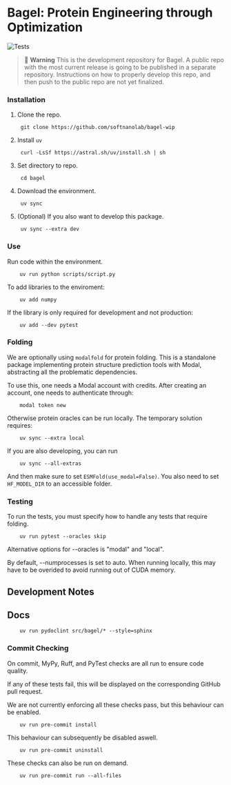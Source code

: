 # Bagel: Protein Engineering through Optimization

![Tests](https://img.shields.io/github/actions/workflow/status/softnanolab/bagel-wip/python-modal-tests.yaml?branch=main)


> 🚨 **Warning**
> This is the development repository for Bagel. A public repo with the most current release is going to be published in a separate repository.
> Instructions on how to properly develop this repo, and then push to the public repo are not yet finalized.


### Installation

1. Clone the repo.

        git clone https://github.com/softnanolab/bagel-wip

2. Install `uv`

        curl -LsSf https://astral.sh/uv/install.sh | sh

3. Set directory to repo.

        cd bagel

4. Download the environment.

        uv sync

5. (Optional) If you also want to develop this package.

        uv sync --extra dev

### Use

Run code within the environment.

        uv run python scripts/script.py


To add libraries to the enviroment:

        uv add numpy

If the library is only required for development and not production:

        uv add --dev pytest

### Folding

We are optionally using `modalfold` for protein folding. This is a standalone package implementing protein structure prediction tools with Modal, abstracting all the problematic dependencies.

To use this, one needs a Modal account with credits. After creating an account, one needs to authenticate through:

        modal token new

Otherwise protein oracles can be run locally. The temporary solution requires:

        uv sync --extra local

If you are also developing, you can run

        uv sync --all-extras

And then make sure to set `ESMFold(use_modal=False)`. You also need to set `HF_MODEL_DIR` to an accessible folder.

### Testing

To run the tests, you must specify how to handle any tests that require folding.

        uv run pytest --oracles skip

Alternative options for --oracles is "modal" and "local".

By default, --numprocesses is set to auto. When running locally, this may have to be overided to avoid running out of CUDA memory.

## Development Notes

## Docs

        uv run pydoclint src/bagel/* --style=sphinx

### Commit Checking

On commit, MyPy, Ruff, and PyTest checks are all run to ensure code quality.

If any of these tests fail, this will be displayed on the corresponding GitHub pull request.

We are not currently enforcing all these checks pass, but this behaviour can be enabled.

        uv run pre-commit install

This behaviour can subsequently be disabled aswell.

        uv run pre-commit uninstall

These checks can also be run on demand.

        uv run pre-commit run --all-files
